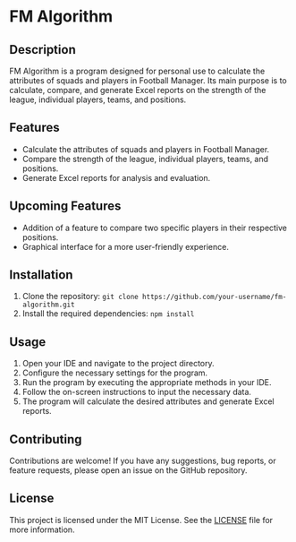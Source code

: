 # FM Algorithm

## Description
FM Algorithm is a program designed for personal use to calculate the attributes of squads and players in Football Manager. Its main purpose is to calculate, compare, and generate Excel reports on the strength of the league, individual players, teams, and positions.

## Features
- Calculate the attributes of squads and players in Football Manager.
- Compare the strength of the league, individual players, teams, and positions.
- Generate Excel reports for analysis and evaluation.

## Upcoming Features
- Addition of a feature to compare two specific players in their respective positions.
- Graphical interface for a more user-friendly experience.

## Installation
1. Clone the repository: `git clone https://github.com/your-username/fm-algorithm.git`
2. Install the required dependencies: `npm install`

## Usage
1. Open your IDE and navigate to the project directory.
2. Configure the necessary settings for the program.
3. Run the program by executing the appropriate methods in your IDE.
4. Follow the on-screen instructions to input the necessary data.
5. The program will calculate the desired attributes and generate Excel reports.

## Contributing
Contributions are welcome! If you have any suggestions, bug reports, or feature requests, please open an issue on the GitHub repository.

## License
This project is licensed under the MIT License. See the [LICENSE](./LICENSE) file for more information.